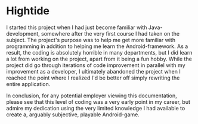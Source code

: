 # Hightide

I started this project when I had just become familiar with Java-development, somewhere after the very first course I had taken on the subject.
The project's purpose was to help me get more familiar with programming in addition to helping me learn the Android-framework.
As a result, the coding is absolutely horrible in many departments, but I did learn a lot from working on the project, 
apart from it being a fun hobby. While the project did go through iterations of code improvement in parallel with my improvement as a developer,
I ultimately abandoned the project when I reached the point where I realized I'd be better off simply rewriting the entire application.

In conclusion,
for any potential employer viewing this documentation, please see that this level of coding was a very early point in my career, 
but admire my dedication using the very limited knowledge I had available to create a, arguably subjective, playable Android-game.
